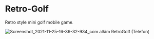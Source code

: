 # Retro-Golf
Retro style mini golf mobile game.

![Screenshot_2021-11-25-16-39-32-934_com alkim RetroGolf (Telefon)](https://user-images.githubusercontent.com/17219339/143452020-8f3967b9-50b6-4724-9a55-d95a7ab0a271.jpg)
